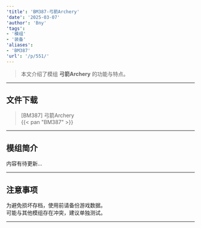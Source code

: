 ```yaml
---
'title': 'BM387-弓箭Archery'
'date': '2025-03-07'
'author': 'Bny'
'tags':
- '模组'
- '装备'
'aliases':
- 'BM387'
'url': '/p/551/'
---
```


> 本文介绍了模组 **弓箭Archery** 的功能与特点。

---

## 文件下载

> [BM387] 弓箭Archery  
{{< pan "BM387" >}}  

---

## 模组简介

>  
内容有待更新...  

---

## 注意事项

>  
为避免损坏存档，使用前请备份游戏数据。  
可能与其他模组存在冲突，建议单独测试。  

---

